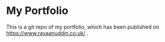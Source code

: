 # My Portfolio
This is a git repo of my portfolio, which has been published on https://www.rayaanuddin.co.uk/ .
